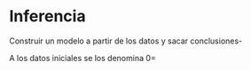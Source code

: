 # Inferencia
Construir un modelo a partir de los datos y sacar conclusiones-

A los datos iniciales se los denomina 0=

